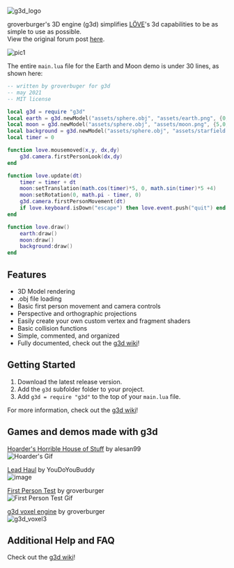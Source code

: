 ![g3d_logo](https://user-images.githubusercontent.com/19754251/91235387-502bb980-e6ea-11ea-9d12-74f762f69859.png)

groverburger's 3D engine (g3d) simplifies [LÖVE](http://love2d.org)'s 3d capabilities to be as simple to use as possible.<br/>
View the original forum post [here](https://love2d.org/forums/viewtopic.php?f=5&t=86350).

![pic1](demo.gif)

The entire `main.lua` file for the Earth and Moon demo is under 30 lines, as shown here:
```lua
-- written by groverbuger for g3d
-- may 2021
-- MIT license

local g3d = require "g3d"
local earth = g3d.newModel("assets/sphere.obj", "assets/earth.png", {0,0,4})
local moon = g3d.newModel("assets/sphere.obj", "assets/moon.png", {5,0,4}, nil, {0.5,0.5,0.5})
local background = g3d.newModel("assets/sphere.obj", "assets/starfield.png", {0,0,0}, nil, {500,500,500})
local timer = 0

function love.mousemoved(x,y, dx,dy)
    g3d.camera.firstPersonLook(dx,dy)
end

function love.update(dt)
    timer = timer + dt
    moon:setTranslation(math.cos(timer)*5, 0, math.sin(timer)*5 +4)
    moon:setRotation(0, math.pi - timer, 0)
    g3d.camera.firstPersonMovement(dt)
    if love.keyboard.isDown("escape") then love.event.push("quit") end
end

function love.draw()
    earth:draw()
    moon:draw()
    background:draw()
end
```

## Features

- 3D Model rendering
- .obj file loading
- Basic first person movement and camera controls
- Perspective and orthographic projections
- Easily create your own custom vertex and fragment shaders
- Basic collision functions
- Simple, commented, and organized
- Fully documented, check out the [g3d wiki](https://github.com/groverburger/g3d/wiki)!

## Getting Started

1. Download the latest release version.
2. Add the `g3d` subfolder folder to your project.
3. Add `g3d = require "g3d"` to the top of your `main.lua` file.

For more information, check out the [g3d wiki](https://github.com/groverburger/g3d/wiki)!

## Games and demos made with g3d

[Hoarder's Horrible House of Stuff](https://alesan99.itch.io/hoarders-horrible-house-of-stuff) by alesan99<br/>
![Hoarder's Gif](https://img.itch.zone/aW1hZ2UvODY2NDc3LzQ4NjYzMDcuZ2lm/original/byZGOE.gif)

[Lead Haul](https://hydrogen-maniac.itch.io/lead-haul) by YouDoYouBuddy<br/>
![image](https://user-images.githubusercontent.com/19754251/134966103-014a1f67-c79f-4bf6-bece-5764d6c22ee5.png)

[First Person Test](https://github.com/groverburger/g3d_fps) by groverburger<br/>
![First Person Test Gif](https://user-images.githubusercontent.com/19754251/108477667-6012f900-7248-11eb-97e9-8fbc03a09a99.gif)

[g3d voxel engine](https://github.com/groverburger/g3d_voxel) by groverburger<br />
![g3d_voxel3](https://user-images.githubusercontent.com/19754251/146161518-7e94510f-5683-4a3c-aaa2-c39d4d23f0bd.png)

## Additional Help and FAQ

Check out the [g3d wiki](https://github.com/groverburger/g3d/wiki)!